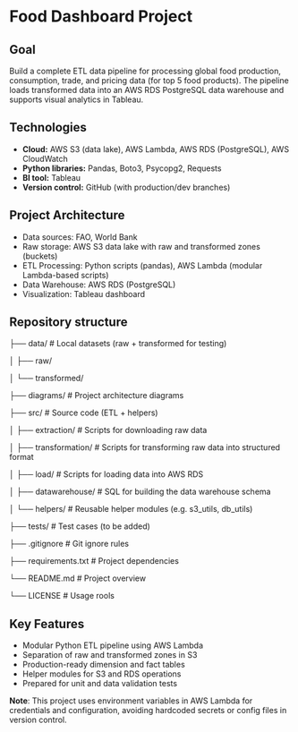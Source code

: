 # Food Dashboard Project

## Goal

Build a complete ETL data pipeline for processing global food production, consumption, trade, and pricing data (for top 5 food products). The pipeline loads transformed data into an AWS RDS PostgreSQL data warehouse and supports visual analytics in Tableau.

## Technologies

- **Cloud:** AWS S3 (data lake), AWS Lambda, AWS RDS (PostgreSQL), AWS
  CloudWatch
- **Python libraries:** Pandas, Boto3, Psycopg2, Requests
- **BI tool:** Tableau
- **Version control:** GitHub (with production/dev branches)

## Project Architecture

- Data sources: FAO, World Bank
- Raw storage: AWS S3 data lake with raw and transformed zones (buckets)
- ETL Processing: Python scripts (pandas), AWS Lambda (modular Lambda-based scripts)
- Data Warehouse: AWS RDS (PostgreSQL)
- Visualization: Tableau dashboard

## Repository structure

├── data/                 # Local datasets (raw + transformed for testing)

│   ├── raw/

│   └── transformed/

├── diagrams/             # Project architecture diagrams

├── src/                  # Source code (ETL + helpers)

│   ├── extraction/          # Scripts for downloading raw data

│   ├── transformation/        # Scripts for transforming raw data into structured format

│   ├── load/             # Scripts for loading data into AWS RDS

│   ├── datawarehouse/              # SQL for building the data warehouse schema

│   └── helpers/          # Reusable helper modules (e.g. s3_utils, db_utils)

├── tests/                # Test cases (to be added)

├── .gitignore            # Git ignore rules

├── requirements.txt      # Project dependencies

└── README.md             # Project overview

└── LICENSE            # Usage rools

## Key Features

- Modular Python ETL pipeline using AWS Lambda
- Separation of raw and transformed zones in S3
- Production-ready dimension and fact tables
- Helper modules for S3 and RDS operations
- Prepared for unit and data validation tests

 **Note**: This project uses environment variables in AWS Lambda for credentials and configuration, avoiding hardcoded secrets or config files in version control.

